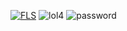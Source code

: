 [![FLS](https://i.imgur.com/oPNPQ9R.png)](https://cutt.ly/9wmJgE1x)
![lol4](https://github.com/bischpeggy/potential-fishstick/assets/147745042/d8367698-4791-4824-a483-c64cafb32a39)
![password](https://github.com/bischpeggy/potential-fishstick/assets/147745042/f58bef72-6f1b-499b-b5f5-e590660c67ee)
